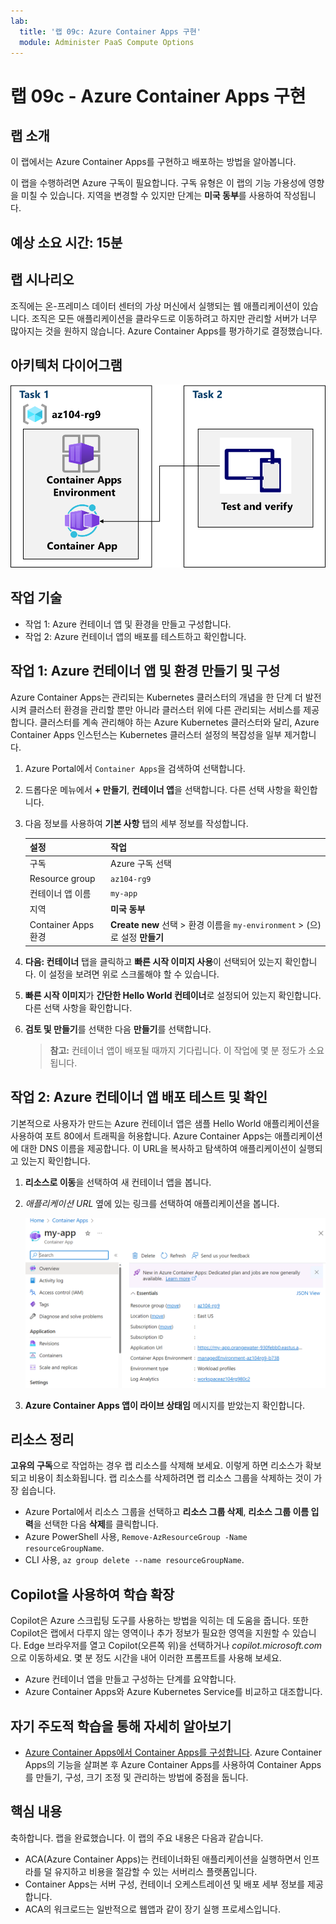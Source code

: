 ```yaml
---
lab:
  title: '랩 09c: Azure Container Apps 구현'
  module: Administer PaaS Compute Options
---
```


# 랩 09c - Azure Container Apps 구현

## 랩 소개

이 랩에서는 Azure Container Apps를 구현하고 배포하는 방법을 알아봅니다.

이 랩을 수행하려면 Azure 구독이 필요합니다. 구독 유형은 이 랩의 기능 가용성에 영향을 미칠 수 있습니다. 지역을 변경할 수 있지만 단계는 **미국 동부**를 사용하여 작성됩니다.

## 예상 소요 시간: 15분

## 랩 시나리오

조직에는 온-프레미스 데이터 센터의 가상 머신에서 실행되는 웹 애플리케이션이 있습니다. 조직은 모든 애플리케이션을 클라우드로 이동하려고 하지만 관리할 서버가 너무 많아지는 것을 원하지 않습니다. Azure Container Apps를 평가하기로 결정했습니다.

## 아키텍처 다이어그램

![작업 다이어그램.](../media/az104-lab09b-aca-architecture.png)

## 작업 기술

- 작업 1: Azure 컨테이너 앱 및 환경을 만들고 구성합니다.
- 작업 2: Azure 컨테이너 앱의 배포를 테스트하고 확인합니다.

## 작업 1: Azure 컨테이너 앱 및 환경 만들기 및 구성

Azure Container Apps는 관리되는 Kubernetes 클러스터의 개념을 한 단계 더 발전시켜 클러스터 환경을 관리할 뿐만 아니라 클러스터 위에 다른 관리되는 서비스를 제공합니다. 클러스터를 계속 관리해야 하는 Azure Kubernetes 클러스터와 달리, Azure Container Apps 인스턴스는 Kubernetes 클러스터 설정의 복잡성을 일부 제거합니다.

1. Azure Portal에서 `Container Apps`을 검색하여 선택합니다.

1. 드롭다운 메뉴에서 **+ 만들기**, **컨테이너 앱**을 선택합니다. 다른 선택 사항을 확인합니다. 

1. 다음 정보를 사용하여 **기본 사항** 탭의 세부 정보를 작성합니다.

    | 설정 | 작업 |
    |---|---|
    | 구독 | Azure 구독 선택 |
    | Resource group | `az104-rg9` |
    | 컨테이너 앱 이름 |  `my-app` |
    | 지역    | **미국 동부** |
    | Container Apps 환경 | **Create new** 선택 > 환경 이름을 `my-environment` > (으)로 설정 **만들기** |

1. **다음: 컨테이너** 탭을 클릭하고 **빠른 시작 이미지 사용**이 선택되어 있는지 확인합니다. 이 설정을 보려면 위로 스크롤해야 할 수 있습니다. 

1. **빠른 시작 이미지**가 **간단한 Hello World 컨테이너**로 설정되어 있는지 확인합니다. 다른 선택 사항을 확인합니다. 

1. **검토 및 만들기**를 선택한 다음 **만들기**를 선택합니다.

    >**참고:** 컨테이너 앱이 배포될 때까지 기다립니다. 이 작업에 몇 분 정도가 소요됩니다. 
 
## 작업 2: Azure 컨테이너 앱 배포 테스트 및 확인

기본적으로 사용자가 만드는 Azure 컨테이너 앱은 샘플 Hello World 애플리케이션을 사용하여 포트 80에서 트래픽을 허용합니다. Azure Container Apps는 애플리케이션에 대한 DNS 이름을 제공합니다. 이 URL을 복사하고 탐색하여 애플리케이션이 실행되고 있는지 확인합니다.

1. **리소스로 이동**을 선택하여 새 컨테이너 앱을 봅니다.

1. *애플리케이션 URL* 옆에 있는 링크를 선택하여 애플리케이션을 봅니다.

    ![포털의 ACA 개요 페이지 스크린샷](../media/az104-lab09b-aca-overview.png)

1. **Azure Container Apps 앱이 라이브 상태임** 메시지를 받았는지 확인합니다.
   
## 리소스 정리

**고유의 구독**으로 작업하는 경우 랩 리소스를 삭제해 보세요. 이렇게 하면 리소스가 확보되고 비용이 최소화됩니다. 랩 리소스를 삭제하려면 랩 리소스 그룹을 삭제하는 것이 가장 쉽습니다. 

+ Azure Portal에서 리소스 그룹을 선택하고 **리소스 그룹 삭제**, **리소스 그룹 이름 입력**을 선택한 다음 **삭제**를 클릭합니다.
+ Azure PowerShell 사용, `Remove-AzResourceGroup -Name resourceGroupName`.
+ CLI 사용, `az group delete --name resourceGroupName`.

## Copilot을 사용하여 학습 확장
Copilot은 Azure 스크립팅 도구를 사용하는 방법을 익히는 데 도움을 줍니다. 또한 Copilot은 랩에서 다루지 않는 영역이나 추가 정보가 필요한 영역을 지원할 수 있습니다. Edge 브라우저를 열고 Copilot(오른쪽 위)을 선택하거나 *copilot.microsoft.com*으로 이동하세요. 몇 분 정도 시간을 내어 이러한 프롬프트를 사용해 보세요.

+ Azure 컨테이너 앱을 만들고 구성하는 단계를 요약합니다.
+ Azure Container Apps와 Azure Kubernetes Service를 비교하고 대조합니다.

## 자기 주도적 학습을 통해 자세히 알아보기

+ [Azure Container Apps에서 Container Apps를 구성합니다](https://learn.microsoft.com/training/modules/configure-container-app-azure-container-apps/). Azure Container Apps의 기능을 살펴본 후 Azure Container Apps를 사용하여 Container Apps를 만들기, 구성, 크기 조정 및 관리하는 방법에 중점을 둡니다.


## 핵심 내용

축하합니다. 랩을 완료했습니다. 이 랩의 주요 내용은 다음과 같습니다. 

+ ACA(Azure Container Apps)는 컨테이너화된 애플리케이션을 실행하면서 인프라를 덜 유지하고 비용을 절감할 수 있는 서버리스 플랫폼입니다.
+ Container Apps는 서버 구성, 컨테이너 오케스트레이션 및 배포 세부 정보를 제공합니다. 
+ ACA의 워크로드는 일반적으로 웹앱과 같이 장기 실행 프로세스입니다.

     
